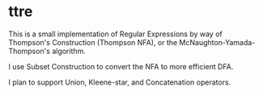 ttre
====

This is a small implementation of Regular Expressions by way of Thompson's Construction (Thompson NFA), or the McNaughton-Yamada-Thompson's algorithm.

I use Subset Construction to convert the NFA to more efficient DFA.

I plan to support Union, Kleene-star, and Concatenation operators.



